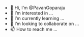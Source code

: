 - 👋 Hi, I’m @PavanGoparaju
- 👀 I’m interested in ...
- 🌱 I’m currently learning ...
- 💞️ I’m looking to collaborate on ...
- 📫 How to reach me ...

<!---
PavanGoparaju/PavanGoparaju is a ✨ special ✨ repository because its `README.md` (this file) appears on your GitHub profile.
You can click the Preview link to take a look at your changes.
--->
